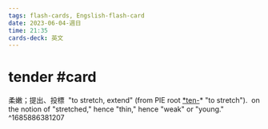 ```yaml
---
tags: flash-cards, Engslish-flash-card
date: 2023-06-04-週日
time: 21:35
cards-deck: 英文
---
```


# tender #card 
柔嫩；提出、投標
 "to stretch, extend"  (from PIE root [*ten-](https://www.etymonline.com/word/*ten-?ref=etymonline_crossreference "Etymology, meaning and definition of *ten-")* "to stretch"). 
 on the notion of "stretched," hence "thin," hence "weak" or "young."
^1685886381207
